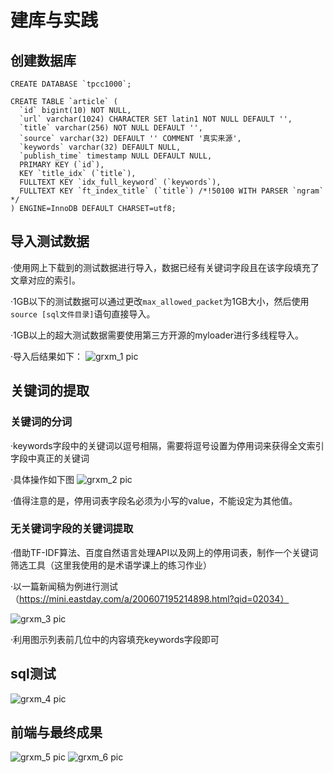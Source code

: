 # 建库与实践

## 创建数据库
```
CREATE DATABASE `tpcc1000`;
```
```
CREATE TABLE `article` (
  `id` bigint(10) NOT NULL,
  `url` varchar(1024) CHARACTER SET latin1 NOT NULL DEFAULT '',
  `title` varchar(256) NOT NULL DEFAULT '',
  `source` varchar(32) DEFAULT '' COMMENT '真实来源',
  `keywords` varchar(32) DEFAULT NULL,
  `publish_time` timestamp NULL DEFAULT NULL,
  PRIMARY KEY (`id`),
  KEY `title_idx` (`title`),
  FULLTEXT KEY `idx_full_keyword` (`keywords`),
  FULLTEXT KEY `ft_index_title` (`title`) /*!50100 WITH PARSER `ngram` */ 
) ENGINE=InnoDB DEFAULT CHARSET=utf8;
```
## 导入测试数据
·使用网上下载到的测试数据进行导入，数据已经有关键词字段且在该字段填充了文章对应的索引。

·1GB以下的测试数据可以通过更改```max_allowed_packet```为1GB大小，然后使用```source [sql文件目录]```语句直接导入。

·1GB以上的超大测试数据需要使用第三方开源的myloader进行多线程导入。

·导入后结果如下：
![grxm_1 pic]()

## 关键词的提取

### 关键词的分词

·keywords字段中的关键词以逗号相隔，需要将逗号设置为停用词来获得全文索引字段中真正的关键词

·具体操作如下图
![grxm_2 pic]()

·值得注意的是，停用词表字段名必须为小写的value，不能设定为其他值。

### 无关键词字段的关键词提取

·借助TF-IDF算法、百度自然语言处理API以及网上的停用词表，制作一个关键词筛选工具（这里我使用的是术语学课上的练习作业）

·以一篇新闻稿为例进行测试（https://mini.eastday.com/a/200607195214898.html?qid=02034）

![grxm_3 pic]()

·利用图示列表前几位中的内容填充keywords字段即可

## sql测试

![grxm_4 pic]()

## 前端与最终成果

![grxm_5 pic]()
![grxm_6 pic]()

